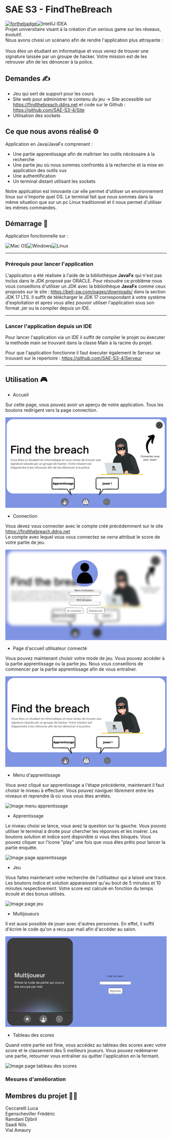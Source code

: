 # SAE S3 - FindTheBreach 
[![forthebadge](https://forthebadge.com/images/badges/made-with-java.svg)](https://forthebadge.com)![IntelliJ IDEA](https://img.shields.io/badge/IntelliJIDEA-000000.svg?style=for-the-badge&logo=intellij-idea&logoColor=white)</br>
Projet universitaire visant à la création d'un serious game sur les réseaux, évolutif.</br>
Nous avons choisi un scénario afin de rendre l'application plus attrayante :</br></br>
Vous êtes un étudiant en informatique et vous venez de trouver une signature laissée par un groupe de hacker.
Votre mission est de les retrouver afin de les dénoncer à la police.

## Demandes ✍️

- Jeu qui sert de support pour les cours
- Site web pour administrer le contenu du jeu -> Site accessible sur https://findthebreach.ddns.net et code sur le Github : https://github.com/SAE-S3-4/Site
- Utilisation des sockets

## Ce que nous avons réalisé ⚙️

Application en Java/JavaFx comprenant :
- Une partie apprentissage afin de maîtriser les outils nécéssaire à la recherche
- Une partie jeu où nous sommes confrontés à la recherche et la mise en application des outils vus
- Une authentification
- Un terminal distant utilisant les sockets

Notre application est innovante car elle permet d'utiliser un environnement linux sur n'importe quel OS. 
Le terminal fait que nous sommes dans la même situation que sur un pc Linux traditionnel et il nous permet d'utiliser les mêmes commandes.

## Démarrage 🚀

Application fonctionnelle sur : 

![Mac OS](https://img.shields.io/badge/mac%20os-000000?style=for-the-badge&logo=macos&logoColor=F0F0F0)![Windows](https://img.shields.io/badge/Windows-0078D6?style=for-the-badge&logo=windows&logoColor=white)![Linux](https://img.shields.io/badge/Linux-FCC624?style=for-the-badge&logo=linux&logoColor=black)

___
### Prérequis pour lancer l'application
L'application a été réalisée à l'aide de la bibliothèque **JavaFx** qui n'est pas inclus dans le JDK proposé par ORACLE.
Pour résoudre ce problème nous vous conseillons d'utiliser un JDK avec la bibliothèque **JavaFx** comme ceux proposés sur le site : https://bell-sw.com/pages/downloads/ dans la section JDK 17 LTS. Il suffit de télécharger le JDK 17 correspondant à votre système d'exploitation et apres vous allez pouvoir utiliser l'application sous son format *.jar* ou la compiler depuis un IDE.
___
### Lancer l'application depuis un IDE
Pour lancer l'application via un IDE il suffit de compiler le projet ou éxecuter la methode main se trouvant dans la classe Main à la racine du projet.

Pour que l'application fonctionne il faut éxecuter également le Serveur se trouvant sur le repertoire : https://github.com/SAE-S3-4/Serveur
___
## Utilisation 🎮

- Accueil

Sur cette page, vous pouvez avoir un aperçu de notre application. Tous les boutons redirigent vers la page connection.

![Image page d'accueil de l'application](readmePictures/ImageAcceuil.png "Page d'accueil")

- Connection

Vous devez vous connecter avec le compte créé précédemment sur le site https://findthebreach.ddns.net</br>
Le compte avec lequel vous vous connectez se verra attribué le score de votre partie de jeu.

![Image page connection](readmePictures/ImageConnexion.png "Page de connection")

- Page d'accueil utilisateur connecté

Vous pouvez maintenant choisir votre mode de jeu. Vous pouvez accéder à la partie apprentissage ou la partie jeu. 
Nous vous conseillons de commencer par la partie apprentissage afin de vous entraîner.

![Image page d'accueil connecté](readmePictures/Imageconnecte.png "Page d'acceuil utilisateur connecté")

- Menu d'apprentissage

Vous avez cliqué sur apprentissage a l'étape précédente, maintenant il faut choisir le niveau à effectuer. 
Vous pouvez naviguer librement entre les niveaux et reprendre là où vous vous êtes arrétés.

![Image menu apprentissage](readmePictures/practice_menu.jpg "Page menu apprentissage")

- Apprentissage

Le niveau choisi se lance, vous avez la question sur la gauche.
Vous pouvez utiliser le terminal à droite pour chercher les réponses et les insérer.
Les boutons solution et indice sont disponible si vous êtes bloqués.
Vous pouvez cliquer sur l'icone "play" une fois que vous êtes prêts pour lancer la partie enquête.

![Image page apprentissage](readmePictures/practice.jpg  "Page apprentissage")

- Jeu

Vous faites maintenant votre recherche de l'utilisateur qui a laissé une trace.
Les boutons indice et solution apparaissent qu'au bout de 5 minutes et 10 minutes respectivement.
Votre score est calculé en fonction du temps écoulé et des bonus utilisés.

![Image page jeu](readmePictures/play.jpg  "Page jeu")

- Multijoueurs

Il est aussi possible de jouer avec d'autres personnes. En effet, il suffit d'écrire le code qu'on a recu par mail afin d'accéder au salon.

![Image page MultiJoueur](readmePictures/pictureMulti.png  "Page jeu")


- Tableau des scores

Quand votre partie est finie, vous accédez au tableau des scores avec votre score et le classement des 5 meilleurs joueurs.
Vous pouvez redémarrer une partie, retourner vous entraîner ou quitter l'application en la fermant.

![Image page tableau des scores](readmePictures/leaderBoard.jpg  "Page tableau des scores")

### Mesures d'amélioration



## Membres du projet 🧑‍💻

Ceccarelli Luca</br>
Egenscheviller Frédéric</br>
Ramdani Djibril</br>
Saadi Nils</br>
Vial Amaury
